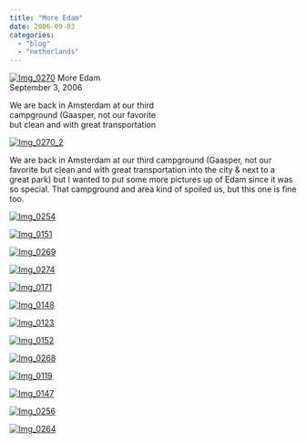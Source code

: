 ```yaml
---
title: "More Edam"
date: 2006-09-03
categories: 
  - "blog"
  - "netherlands"
---
```


 [![Img_0270](http://soultravelers3new.local/images/2008/05/06/img_0270.png "Img_0270")](https://pub-ac94b3f306b24c0dba4238943c97f2e1.r2.dev/photos/uncategorized/2008/05/06/img_0270.png) More Edam  
September 3, 2006

We are back in Amsterdam at our third  
campground (Gaasper, not our favorite  
but clean and with great transportation

<!--more-->

[![Img_0270_2](http://soultravelers3new.local/images/2008/05/06/img_0270_2.png "Img_0270_2")](https://pub-ac94b3f306b24c0dba4238943c97f2e1.r2.dev/photos/uncategorized/2008/05/06/img_0270_2.png)

We are back in Amsterdam at our third campground (Gaasper, not our favorite but clean and with great transportation into the city & next to a great park) but I wanted to put some more pictures up of Edam since it was so special. That campground and area kind of spoiled us, but this one is fine too.

[![Img_0254](http://soultravelers3new.local/images/2008/05/06/img_0254.png "Img_0254")](https://pub-ac94b3f306b24c0dba4238943c97f2e1.r2.dev/photos/uncategorized/2008/05/06/img_0254.png)

[![Img_0151](http://soultravelers3new.local/images/2008/05/06/img_0151.png "Img_0151")](https://pub-ac94b3f306b24c0dba4238943c97f2e1.r2.dev/photos/uncategorized/2008/05/06/img_0151.png)

[![Img_0269](http://soultravelers3new.local/images/2008/05/06/img_0269.png "Img_0269")](https://pub-ac94b3f306b24c0dba4238943c97f2e1.r2.dev/photos/uncategorized/2008/05/06/img_0269.png)

[![Img_0274](http://soultravelers3new.local/images/2008/05/06/img_0274.png "Img_0274")](https://pub-ac94b3f306b24c0dba4238943c97f2e1.r2.dev/photos/uncategorized/2008/05/06/img_0274.png)

[![Img_0171](http://soultravelers3new.local/images/2008/05/06/img_0171.png "Img_0171")](https://pub-ac94b3f306b24c0dba4238943c97f2e1.r2.dev/photos/uncategorized/2008/05/06/img_0171.png)

[![Img_0148](http://soultravelers3new.local/images/2008/05/06/img_0148.png "Img_0148")](https://pub-ac94b3f306b24c0dba4238943c97f2e1.r2.dev/photos/uncategorized/2008/05/06/img_0148.png)

[![Img_0123](http://soultravelers3new.local/images/2008/05/06/img_0123.png "Img_0123")](https://pub-ac94b3f306b24c0dba4238943c97f2e1.r2.dev/photos/uncategorized/2008/05/06/img_0123.png)

[![Img_0152](http://soultravelers3new.local/images/2008/05/06/img_0152.png "Img_0152")](https://pub-ac94b3f306b24c0dba4238943c97f2e1.r2.dev/photos/uncategorized/2008/05/06/img_0152.png)

[![Img_0268](http://soultravelers3new.local/images/2008/05/06/img_0268.png "Img_0268")](https://pub-ac94b3f306b24c0dba4238943c97f2e1.r2.dev/photos/uncategorized/2008/05/06/img_0268.png)

[![Img_0119](http://soultravelers3new.local/images/2008/05/06/img_0119.png "Img_0119")](https://pub-ac94b3f306b24c0dba4238943c97f2e1.r2.dev/photos/uncategorized/2008/05/06/img_0119.png)

[![Img_0147](http://soultravelers3new.local/images/2008/05/06/img_0147.png "Img_0147")](https://pub-ac94b3f306b24c0dba4238943c97f2e1.r2.dev/photos/uncategorized/2008/05/06/img_0147.png)

[![Img_0256](http://soultravelers3new.local/images/2008/05/06/img_0256.png "Img_0256")](https://pub-ac94b3f306b24c0dba4238943c97f2e1.r2.dev/photos/uncategorized/2008/05/06/img_0256.png)

[![Img_0264](http://soultravelers3new.local/images/2008/05/06/img_0264.png "Img_0264")](https://pub-ac94b3f306b24c0dba4238943c97f2e1.r2.dev/photos/uncategorized/2008/05/06/img_0264.png)
